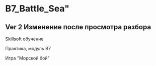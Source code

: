 <h1>B7_Battle_Sea" </h1>
<h2>Ver 2 Изменение после просмотра разбора</h2>
<p>Skillsoft обучение </p>
<p>Практика, модуль B7 </p>
<p>Игра "Морской бой" </p>